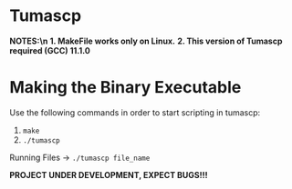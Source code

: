 # Tumascp
**NOTES:\n**
**1. MakeFile works only on Linux.**
**2. This version of Tumascp required (GCC) 11.1.0**

# Making the Binary Executable
Use the following commands in order to start scripting in tumascp:
1. `make`
2. `./tumascp`

Running Files -> `./tumascp file_name`

**PROJECT UNDER DEVELOPMENT, EXPECT BUGS!!!**
